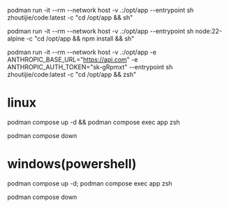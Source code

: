 podman run -it --rm --network host -v .:/opt/app --entrypoint sh zhoutijie/code:latest -c "cd /opt/app && sh"

podman run -it --rm --network host -v .:/opt/app --entrypoint sh node:22-alpine -c "cd /opt/app && npm install && sh"


podman run -it --rm --network host -v .:/opt/app -e ANTHROPIC_BASE_URL="https://api.com" -e ANTHROPIC_AUTH_TOKEN="sk-gRpmxt" --entrypoint sh zhoutijie/code:latest -c "cd /opt/app && zsh"


# linux
podman compose up -d && podman compose exec app zsh

podman compose down

# windows(powershell)
podman compose up -d; podman compose exec app zsh

podman compose down